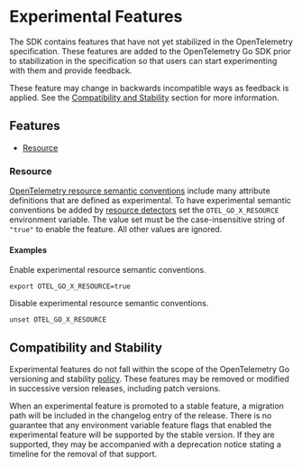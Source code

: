# Experimental Features

The SDK contains features that have not yet stabilized in the OpenTelemetry specification.
These features are added to the OpenTelemetry Go SDK prior to stabilization in the specification so that users can start experimenting with them and provide feedback.

These feature may change in backwards incompatible ways as feedback is applied.
See the [Compatibility and Stability](#compatibility-and-stability) section for more information.

## Features

- [Resource](#resource)

### Resource

[OpenTelemetry resource semantic conventions] include many attribute definitions that are defined as experimental.
To have experimental semantic conventions be added by [resource detectors] set the `OTEL_GO_X_RESOURCE` environment variable.
The value set must be the case-insensitive string of `"true"` to enable the feature.
All other values are ignored.

<!-- TODO: document what attributes are added by which detector -->

[OpenTelemetry resource semantic conventions]: https://opentelemetry.io/docs/specs/semconv/resource/
[resource detectors]: https://pkg.go.dev/go.opentelemetry.io/otel/sdk/resource#Detector

#### Examples

Enable experimental resource semantic conventions.

```console
export OTEL_GO_X_RESOURCE=true
```

Disable experimental resource semantic conventions.

```console
unset OTEL_GO_X_RESOURCE
```

## Compatibility and Stability

Experimental features do not fall within the scope of the OpenTelemetry Go versioning and stability [policy](../../../VERSIONING.md).
These features may be removed or modified in successive version releases, including patch versions.

When an experimental feature is promoted to a stable feature, a migration path will be included in the changelog entry of the release.
There is no guarantee that any environment variable feature flags that enabled the experimental feature will be supported by the stable version.
If they are supported, they may be accompanied with a deprecation notice stating a timeline for the removal of that support.
